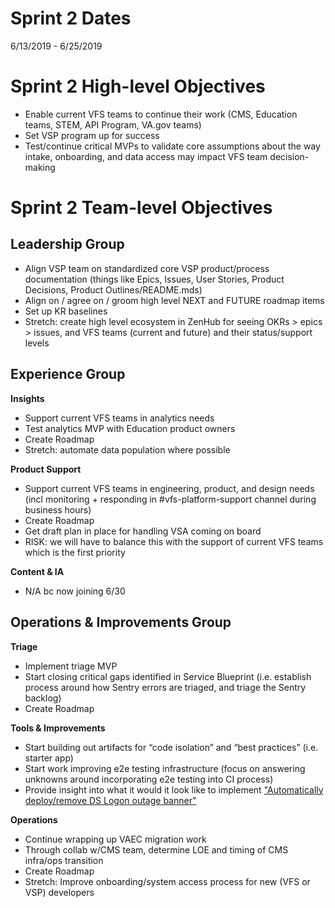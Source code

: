 # Sprint 2 Dates
6/13/2019 - 6/25/2019

# Sprint 2 High-level Objectives
- Enable current VFS teams to continue their work (CMS, Education teams, STEM, API Program, VA.gov teams)
- Set VSP program up for success
- Test/continue critical MVPs to validate core assumptions about the way intake, onboarding, and data access may impact VFS team decision-making

# Sprint 2 Team-level Objectives

## Leadership Group

*   Align VSP team on standardized core VSP product/process documentation (things like Epics, Issues, User Stories, Product Decisions, Product Outlines/README.mds)
*   Align on / agree on / groom high level NEXT and FUTURE roadmap items
*   Set up KR baselines
*   Stretch: create high level ecosystem in ZenHub for seeing OKRs > epics > issues, and VFS teams (current and future) and their status/support levels

## Experience Group

**Insights**
*   Support current VFS teams in analytics needs
*   Test analytics MVP with Education product owners
*   Create Roadmap
*   Stretch: automate data population where possible

**Product Support**
*   Support current VFS teams in engineering, product, and design needs (incl monitoring + responding in #vfs-platform-support channel during business hours)
*   Create Roadmap
*   Get draft plan in place for handling VSA coming on board
  * RISK: we will have to balance this with the support of current VFS teams which is the first priority

**Content & IA**
*   N/A bc now joining 6/30

## Operations & Improvements Group

**Triage**
*   Implement triage MVP
*   Start closing critical gaps identified in Service Blueprint (i.e. establish process around how Sentry errors are triaged, and triage the Sentry backlog)
*   Create Roadmap

**Tools & Improvements**
*   Start building out artifacts for “code isolation” and “best practices” (i.e. starter app)
*   Start work improving e2e testing infrastructure (focus on answering unknowns around incorporating e2e testing into CI process)
*   Provide insight into what it would it look like to implement ["Automatically deploy/remove DS Logon outage banner"](https://app.zenhub.com/workspaces/vsp-5cedc9cce6e3335dc5a49fc4/issues/department-of-veterans-affairs/va.gov-team/180)

**Operations**
*   Continue wrapping up VAEC migration work
*   Through collab w/CMS team, determine LOE and timing of CMS infra/ops transition
*   Create Roadmap
*   Stretch: Improve onboarding/system access process for new (VFS or VSP) developers

